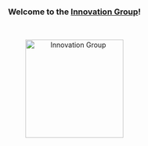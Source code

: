 <h3 align="center">Welcome to the <a href="https://ig.piet.co.in/">Innovation Group</a>!</h3>
</br>
<p align="center">
  <a href="https://ig.piet.co.in/">
    <img src="https://avatars.githubusercontent.com/u/125198651" alt="Innovation Group" width="200" height="200">
  </a>
</p>

